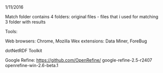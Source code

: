 1/11/2016

Match folder contains 4 folders:
original files - files that i used for matching
3 folder with results  

Tools:

Web browsers: Chrome, Mozilla
Wex extensions: Data Miner, ForeBug

dotNetRDF Toolkit

Google Refine:
https://github.com/OpenRefine/
google-refine-2.5-r2407
openrefine-win-2.6-beta.1



